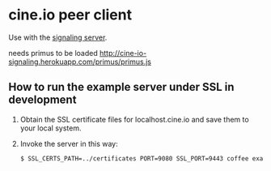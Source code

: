 # cine.io peer client

Use with the [signaling server](https://github.com/cine-io/signaling-server).

needs primus to be loaded http://cine-io-signaling.herokuapp.com/primus/primus.js


## How to run the example server under SSL in development

1. Obtain the SSL certificate files for localhost.cine.io and save them to your local system.
2. Invoke the server in this way:

   ```bash
   $ SSL_CERTS_PATH=../certificates PORT=9080 SSL_PORT=9443 coffee example/server.coffee
   ```
